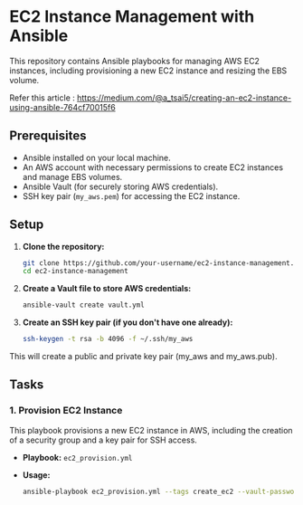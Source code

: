 # EC2 Instance Management with Ansible

This repository contains Ansible playbooks for managing AWS EC2 instances, including provisioning a new EC2 instance and resizing the EBS volume.


Refer this article : https://medium.com/@a_tsai5/creating-an-ec2-instance-using-ansible-764cf70015f6

## Prerequisites

- Ansible installed on your local machine.
- An AWS account with necessary permissions to create EC2 instances and manage EBS volumes.
- Ansible Vault (for securely storing AWS credentials).
- SSH key pair (`my_aws.pem`) for accessing the EC2 instance.

## Setup

1. **Clone the repository:**

   ```bash
   git clone https://github.com/your-username/ec2-instance-management.git
   cd ec2-instance-management

2. **Create a Vault file to store AWS credentials:**

   ```bash
   ansible-vault create vault.yml

3. **Create an SSH key pair (if you don't have one already):**
    
    ```bash
    ssh-keygen -t rsa -b 4096 -f ~/.ssh/my_aws 
This will create a public and private key pair (my_aws and my_aws.pub).

## Tasks

### 1. Provision EC2 Instance

This playbook provisions a new EC2 instance in AWS, including the creation of a security group and a key pair for SSH access.

- **Playbook:** `ec2_provision.yml`

- **Usage:**

   ```bash
   ansible-playbook ec2_provision.yml --tags create_ec2 --vault-password-file vault.pass


